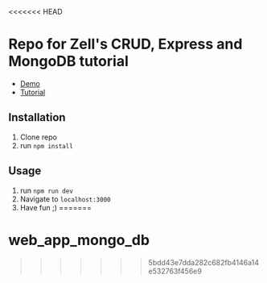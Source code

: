 <<<<<<< HEAD
# Repo for Zell's CRUD, Express and MongoDB tutorial

- [Demo](https://crud-express-mongo.herokuapp.com)
- [Tutorial](https://zellwk.com/blog/crud-express-mongodb/)

## Installation

1. Clone repo
2. run `npm install` 

## Usage 

1. run `npm run dev`
2. Navigate to `localhost:3000`
3. Have fun ;)
=======
# web_app_mongo_db
>>>>>>> 5bdd43e7dda282c682fb4146a14e532763f456e9
